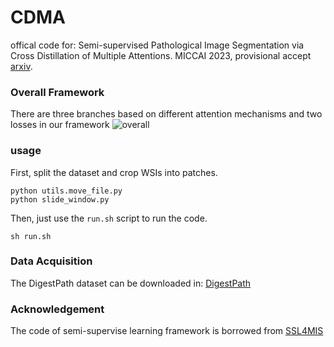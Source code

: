 # CDMA
offical code for: Semi-supervised Pathological Image Segmentation via Cross Distillation of Multiple Attentions. MICCAI 2023, provisional accept [arxiv](https://arxiv.org/abs/2305.18830).

### Overall Framework
There are three branches based on different attention mechanisms and two losses  in our framework
![overall](https://github.com/HiLab-git/CDMA/tree/main/pics/overall.png)

### usage
First, split the dataset and crop WSIs into patches.
```
python utils.move_file.py
python slide_window.py
```

Then, just use the ```run.sh``` script to run the code.
```
sh run.sh
```

### Data Acquisition
The DigestPath dataset can be downloaded in: [DigestPath](https://digestpath2019.grand-challenge.org/)

### Acknowledgement
The code of semi-supervise learning framework is borrowed from [SSL4MIS](https://github.com/HiLab-git/SSL4MIS)
